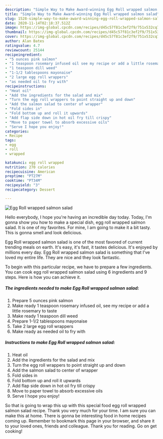 ```yaml
---
description: "Simple Way to Make Award-winning Egg Roll wrapped salmon salad"
title: "Simple Way to Make Award-winning Egg Roll wrapped salmon salad"
slug: 1528-simple-way-to-make-award-winning-egg-roll-wrapped-salmon-salad
date: 2020-11-14T02:18:37.512Z
image: https://img-global.cpcdn.com/recipes/d45c57f81c3ef2f9/751x532cq70/egg-roll-wrapped-salmon-salad-recipe-main-photo.jpg
thumbnail: https://img-global.cpcdn.com/recipes/d45c57f81c3ef2f9/751x532cq70/egg-roll-wrapped-salmon-salad-recipe-main-photo.jpg
cover: https://img-global.cpcdn.com/recipes/d45c57f81c3ef2f9/751x532cq70/egg-roll-wrapped-salmon-salad-recipe-main-photo.jpg
author: Alan Bates
ratingvalue: 4.7
reviewcount: 25144
recipeingredient:
- "5 ounces pink salmon"
- "1 teaspoon rosemary infused oil see my recipe or add a little rosemary to taste"
- "1 teaspoon dill weed"
- "1-1/2 tablespoons mayonaise"
- "2 large egg roll wrappers"
- "as needed oil to fry with"
recipeinstructions:
- "Heat oil"
- "Add the ingredients for the salad and mix"
- "Turn the egg roll wrappers to point straight up and down"
- "Add the salmon salad to center of wrapper"
- "Fold sides in"
- "Fold bottom up and roll it upwards"
- "Add flap side down in hot oil fry till crispy"
- "Move to paper towel to absorb excessive oils"
- "Serve I hope you enjoy!"
categories:
- Recipe
tags:
- egg
- roll
- wrapped

katakunci: egg roll wrapped 
nutrition: 270 calories
recipecuisine: American
preptime: "PT27M"
cooktime: "PT34M"
recipeyield: "3"
recipecategory: Dessert

---
```



![Egg Roll wrapped salmon salad](https://img-global.cpcdn.com/recipes/d45c57f81c3ef2f9/751x532cq70/egg-roll-wrapped-salmon-salad-recipe-main-photo.jpg)

Hello everybody, I hope you're having an incredible day today. Today, I'm gonna show you how to make a special dish, egg roll wrapped salmon salad. It is one of my favorites. For mine, I am going to make it a bit tasty. This is gonna smell and look delicious.

Egg Roll wrapped salmon salad is one of the most favored of current trending meals on earth. It's easy, it's fast, it tastes delicious. It's enjoyed by millions every day. Egg Roll wrapped salmon salad is something that I've loved my entire life. They are nice and they look fantastic.




To begin with this particular recipe, we have to prepare a few ingredients. You can cook egg roll wrapped salmon salad using 6 ingredients and 9 steps. Here is how you can achieve it.

<!--inarticleads1-->

##### The ingredients needed to make Egg Roll wrapped salmon salad:

1. Prepare 5 ounces pink salmon
1. Make ready 1 teaspoon rosemary infused oil, see my recipe or add a little rosemary to taste
1. Make ready 1 teaspoon dill weed
1. Prepare 1-1/2 tablespoons mayonaise
1. Take 2 large egg roll wrappers
1. Make ready as needed oil to fry with




<!--inarticleads2-->

##### Instructions to make Egg Roll wrapped salmon salad:

1. Heat oil
1. Add the ingredients for the salad and mix
1. Turn the egg roll wrappers to point straight up and down
1. Add the salmon salad to center of wrapper
1. Fold sides in
1. Fold bottom up and roll it upwards
1. Add flap side down in hot oil fry till crispy
1. Move to paper towel to absorb excessive oils
1. Serve I hope you enjoy!




So that is going to wrap this up with this special food egg roll wrapped salmon salad recipe. Thank you very much for your time. I am sure you can make this at home. There is gonna be interesting food in home recipes coming up. Remember to bookmark this page in your browser, and share it to your loved ones, friends and colleague. Thank you for reading. Go on get cooking!
